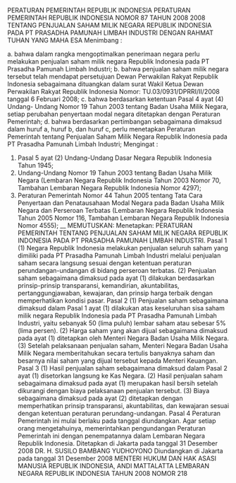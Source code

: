  PERATURAN PEMERINTAH REPUBLIK INDONESIA PERATURAN PEMERINTAH REPUBLIK INDONESIA NOMOR 87 TAHUN 2008 2008 TENTANG PENJUALAN SAHAM MILIK NEGARA REPUBLIK INDONESIA PADA PT PRASADHA PAMUNAH LIMBAH INDUSTRI
DENGAN RAHMAT TUHAN YANG MAHA ESA
Menimbang :

a. bahwa dalam rangka mengoptimalkan penerimaan negara perlu melakukan penjualan saham milik negara Republik Indonesia pada PT Prasadha Pamunah Limbah Industri;
b. bahwa penjualan saham milik negara tersebut telah mendapat persetujuan Dewan Perwakilan Rakyat Republik Indonesia sebagaimana dituangkan dalam surat Wakil Ketua Dewan Perwakilan Rakyat Republik Indonesia Nomor: TU.03/0931/DPRRI/II/2008 tanggal 6 Februari 2008;
c. bahwa berdasarkan ketentuan Pasal 4 ayat (4) Undang- Undang Nomor 19 Tahun 2003 tentang Badan Usaha Milik Negara, setiap perubahan penyertaan modal negara ditetapkan dengan Peraturan Pemerintah;
d. bahwa berdasarkan pertimbangan sebagaimana dimaksud dalam huruf a, huruf b, dan huruf c, perlu menetapkan Peraturan Pemerintah tentang Penjualan Saham Milik Negara Republik Indonesia pada PT Prasadha Pamunah Limbah Industri;
Mengingat :

1. Pasal 5 ayat (2) Undang-Undang Dasar Negara Republik Indonesia Tahun 1945;
2. Undang-Undang Nomor 19 Tahun 2003 tentang Badan Usaha Milik Negara (Lembaran Negara Republik Indonesia Tahun 2003 Nomor 70, Tambahan Lembaran Negara Republik Indonesia Nomor 4297);
3. Peraturan Pemerintah Nomor 44 Tahun 2005 tentang Tata Cara Penyertaan dan Penatausahaan Modal Negara pada Badan Usaha Milik Negara dan Perseroan Terbatas (Lembaran Negara Republik Indonesia Tahun 2005 Nomor 116, Tambahan Lembaran Negara Republik Indonesia Nomor 4555); __
MEMUTUSKAN:
 Menetapkan: PERATURAN PEMERINTAH TENTANG PENJUALAN SAHAM MILIK NEGARA REPUBLIK INDONESIA PADA PT PRASADHA PAMUNAH LIMBAH INDUSTRI.
Pasal 1
(1) Negara Republik Indonesia melakukan penjualan seluruh saham yang dimiliki pada PT Prasadha Pamunah Limbah Industri melalui penjualan saham secara langsung sesuai dengan ketentuan peraturan perundangan-undangan di bidang perseroan terbatas.
(2) Penjualan saham sebagaimana dimaksud pada ayat (1) dilakukan berdasarkan prinsip-prinsip transparansi, kemandirian, akuntabilitas, pertanggungjawaban, kewajaran, dan prinsip harga terbaik dengan memperhatikan kondisi pasar.
Pasal 2
(1) Penjualan saham sebagaimana dimaksud dalam Pasal 1 ayat (1) dilakukan atas keseluruhan sisa saham milik negara Republik Indonesia pada PT Prasadha Pamunah Limbah Industri, yaitu sebanyak 50 (lima puluh) lembar saham atau sebesar 5% (lima persen).
(2) Harga saham yang akan dijual sebagaimana dimaksud pada ayat (1) ditetapkan oleh Menteri Negara Badan Usaha Milik Negara.
(3) Setelah pelaksanaan penjualan saham, Menteri Negara Badan Usaha Milik Negara memberitahukan secara tertulis banyaknya saham dan besarnya nilai saham yang dijual tersebut kepada Menteri Keuangan.
Pasal 3
(1) Hasil penjualan saham sebagaimana dimaksud dalam Pasal 2 ayat (1) disetorkan langsung ke Kas Negara.
(2) Hasil penjualan saham sebagaimana dimaksud pada ayat (1) merupakan hasil bersih setelah dikurangi dengan biaya pelaksanaan penjualan tersebut.
(3) Biaya sebagaimana dimaksud pada ayat (2) ditetapkan dengan memperhatikan prinsip transparansi, akuntabilitas, dan kewajaran sesuai dengan ketentuan peraturan perundang-undangan.
Pasal 4
Peraturan Pemerintah ini mulai berlaku pada tanggal diundangkan.
Agar setiap orang mengetahuinya, memerintahkan pengundangan Peraturan Pemerintah ini dengan penempatannya dalam Lembaran Negara Republik Indonesia. Ditetapkan di Jakarta pada tanggal 31 Desember 2008 DR. H. SUSILO BAMBANG YUDHOYONO Diundangkan di Jakarta pada tanggal 31 Desember 2008 MENTERI HUKUM DAN HAK ASASI MANUSIA REPUBLIK INDONESIA, ANDI MATTALATTA LEMBARAN NEGARA REPUBLIK INDONESIA TAHUN 2008 NOMOR 218